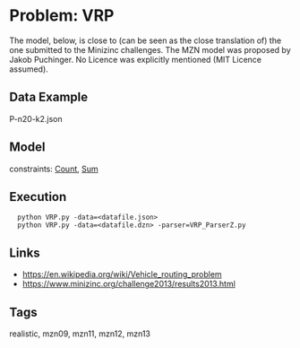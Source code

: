 # Problem: VRP

The model, below, is close to (can be seen as the close translation of) the one submitted to the Minizinc challenges.
The MZN model was proposed by Jakob Puchinger.
No Licence was explicitly mentioned (MIT Licence assumed).

## Data Example
  P-n20-k2.json

## Model
  constraints: [Count](https://pycsp.org/documentation/constraints/Count), [Sum](https://pycsp.org/documentation/constraints/Sum)

## Execution
```
  python VRP.py -data=<datafile.json>
  python VRP.py -data=<datafile.dzn> -parser=VRP_ParserZ.py
```

## Links
  - https://en.wikipedia.org/wiki/Vehicle_routing_problem
  - https://www.minizinc.org/challenge2013/results2013.html

## Tags
  realistic, mzn09, mzn11, mzn12, mzn13
